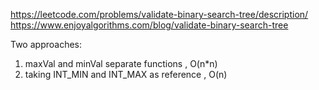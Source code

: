  https://leetcode.com/problems/validate-binary-search-tree/description/ <br>
 https://www.enjoyalgorithms.com/blog/validate-binary-search-tree <br>
 
 
 
 Two approaches:
 1. maxVal and minVal separate functions , O(n*n)
 2. taking INT_MIN and INT_MAX as reference , O(n)
